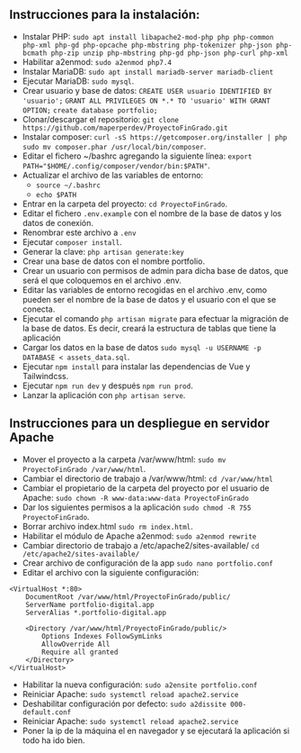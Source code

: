 ## Instrucciones para la instalación:
* Instalar PHP: `sudo apt install libapache2-mod-php php php-common php-xml php-gd php-opcache php-mbstring php-tokenizer php-json php-bcmath php-zip unzip php-mbstring php-gd php-json php-curl php-xml`
* Habilitar a2enmod:  `sudo a2enmod php7.4`
* Instalar MariaDB: `sudo apt install mariadb-server mariadb-client`
* Ejecutar MariaDB: `sudo mysql`.
* Crear usuario y base de datos:
`CREATE USER usuario IDENTIFIED BY 'usuario';`
`GRANT ALL PRIVILEGES ON *.* TO 'usuario' WITH GRANT OPTION;`
`create database portfolio;`
* Clonar/descargar el repositorio: `git clone https://github.com/maperperdev/ProyectoFinGrado.git`
* Instalar composer: `curl -sS https://getcomposer.org/installer | php sudo mv composer.phar /usr/local/bin/composer`.
* Editar el fichero ~/bashrc agregando la siguiente línea: `export PATH="$HOME/.config/composer/vendor/bin:$PATH"`.
* Actualizar el archivo de las variables de entorno: 
	* `source ~/.bashrc`
	* `echo $PATH`
* Entrar en la carpeta del proyecto: `cd ProyectoFinGrado`.
* Editar el fichero `.env.example` con el nombre de la base de datos y los datos de conexión.
* Renombrar este archivo a `.env`
* Ejecutar `composer install`.
* Generar la clave: `php artisan generate:key`
* Crear una base de datos con el nombre portfolio.
* Crear un usuario con permisos de admin para dicha base de datos, que será el que coloquemos en el archivo .env.
* Editar las variables de entorno recogidas en el archivo .env, como pueden ser el nombre de la base de datos y el usuario
con el que se conecta.
* Ejecutar el comando `php artisan migrate` para efectuar la migración de la base de datos. Es decir, creará la estructura de tablas que tiene la aplicación
* Cargar los datos en la base de datos `sudo mysql -u USERNAME -p DATABASE < assets_data.sql`.
* Ejecutar `npm install` para instalar las dependencias de Vue y Tailwindcss.
* Ejecutar `npm run dev` y después `npm run prod`.
* Lanzar la aplicación con `php artisan serve`.

## Instrucciones para un despliegue en servidor Apache
* Mover el proyecto a la carpeta /var/www/html: `sudo mv ProyectoFinGrado /var/www/html`.
* Cambiar el directorio de trabajo a /var/www/html: `cd /var/www/html` 
* Cambiar el propietario de la carpeta del proyecto por el usuario de Apache: `sudo chown -R www-data:www-data ProyectoFinGrado`
* Dar los siguientes permisos a la aplicación `sudo chmod -R 755 ProyectoFinGrado`.
* Borrar archivo index.html `sudo rm index.html`.
* Habilitar el módulo de Apache a2enmod: `sudo a2enmod rewrite`
* Cambiar directorio de trabajo a /etc/apache2/sites-available/ `cd /etc/apache2/sites-available/`
* Crear archivo de configuración de la app `sudo nano portfolio.conf`
* Editar el archivo con la siguiente configuración:
```
<VirtualHost *:80>
    DocumentRoot /var/www/html/ProyectoFinGrado/public/
    ServerName portfolio-digital.app
    ServerAlias *.portfolio-digital.app

    <Directory /var/www/html/ProyectoFinGrado/public/>
        Options Indexes FollowSymLinks
        AllowOverride All
        Require all granted
    </Directory>
</VirtualHost>

```
* Habilitar la nueva configuración: `sudo a2ensite portfolio.conf`
* Reiniciar Apache: `sudo systemctl reload apache2.service`
* Deshabilitar configuración por defecto: `sudo a2dissite 000-default.conf ` 
* Reiniciar Apache: `sudo systemctl reload apache2.service`
* Poner la ip de la máquina el en navegador y se ejecutará la aplicación si todo ha ido bien.